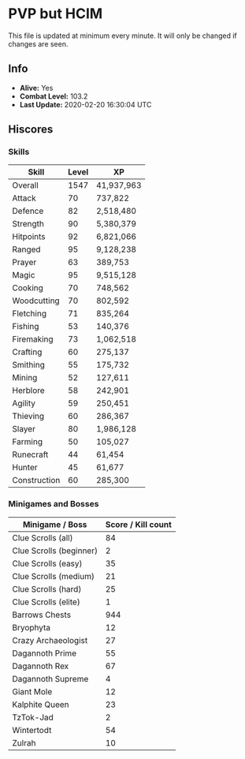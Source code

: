 # PVP but HCIM

This file is updated at minimum every minute. It will only be changed if changes are seen.

## Info

 - **Alive:** Yes
 - **Combat Level:** 103.2
 - **Last Update:** 2020-02-20 16:30:04 UTC

## Hiscores

### Skills

| Skill | Level | XP |
|--|--|--|
| Overall | 1547 | 41,937,963 |
| Attack | 70 | 737,822 |
| Defence | 82 | 2,518,480 |
| Strength | 90 | 5,380,379 |
| Hitpoints | 92 | 6,821,066 |
| Ranged | 95 | 9,128,238 |
| Prayer | 63 | 389,753 |
| Magic | 95 | 9,515,128 |
| Cooking | 70 | 748,562 |
| Woodcutting | 70 | 802,592 |
| Fletching | 71 | 835,264 |
| Fishing | 53 | 140,376 |
| Firemaking | 73 | 1,062,518 |
| Crafting | 60 | 275,137 |
| Smithing | 55 | 175,732 |
| Mining | 52 | 127,611 |
| Herblore | 58 | 242,901 |
| Agility | 59 | 250,451 |
| Thieving | 60 | 286,367 |
| Slayer | 80 | 1,986,128 |
| Farming | 50 | 105,027 |
| Runecraft | 44 | 61,454 |
| Hunter | 45 | 61,677 |
| Construction | 60 | 285,300 |

### Minigames and Bosses

| Minigame / Boss | Score / Kill count |
|--|--|
| Clue Scrolls (all) | 84 |
| Clue Scrolls (beginner) | 2 |
| Clue Scrolls (easy) | 35 |
| Clue Scrolls (medium) | 21 |
| Clue Scrolls (hard) | 25 |
| Clue Scrolls (elite) | 1 |
| Barrows Chests | 944 |
| Bryophyta | 12 |
| Crazy Archaeologist | 27 |
| Dagannoth Prime | 55 |
| Dagannoth Rex | 67 |
| Dagannoth Supreme | 4 |
| Giant Mole | 12 |
| Kalphite Queen | 23 |
| TzTok-Jad | 2 |
| Wintertodt | 54 |
| Zulrah | 10 |
